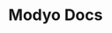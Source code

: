 ---
home: true

title: Modyo Docs
meta:
  - name: description
    content: Find guides, tutorials, and technical references to develop on the Modyo platform.

heroImage: https://cloud.modyocdn.com/uploads/cec0beb2-6695-495d-9306-f6ea1098b020/original/MP-Channels-and-Content.png
footer: Copyright © 2008-2025 Modyo SpA

platformText: The platform to build and operate your digital experiences.

ChannelsTitle: Channels
ChannelsText: Accelerate the development of digital experiences integrated with your business systems.
ChannelsImg: https://cloud.modyocdn.com/uploads/015ea188-f83e-4af7-8485-4530731ddc7b/original/Channels.png
ChannelsAlt: Accelerate the development of digital experiences integrated with your business systems.
ChannelsUrl: /en/platform/channels/
ContentTitle: Content
ContentText: Create, manage, govern, and audit all aspects of your digital content on any channel, application, or final destination.
ContentImg: https://cloud.modyocdn.com/uploads/30a36af7-7ade-4590-93e0-183028634a1e/original/Content.png
ContentAlt: Create, manage, govern, and audit all aspects of your digital content on any channel, application, or final destination.
ContentUrl: /en/platform/content/
CustomersTitle: Customers
CustomersText: Gather data about your users, create customer segments in real time, and personalize the experience for your key audiences.
CustomersImg: https://cloud.modyocdn.com/uploads/6e78ff6e-ffa9-4487-ada1-0ff1772e39bd/original/Customers.png
CustomersUrl: /en/platform/customers/
CustomersAlt: Gather data about your users, create customer segments in real time, and personalize the experience for your key audiences.
InsightsTitle: Insights
InsightsText: Better understand your customer segments and optimize your digital experiences to achieve your goals.
InsightsImg: https://cloud.modyocdn.com/uploads/8fbcfcb3-257e-4879-b008-c4894536d49a/original/Insights.png
InsightsUrl: /en/platform/insights/
InsightsAlt: Better understand your customer segments and optimize your digital experiences to achieve your goals.
FirstStepsTitle: Getting Started
FirstStepsText: Start exploring the platform with the following resources.
FirstStepsAlt: Start exploring the platform with the following resources.
FirstSteps1Title: Welcome to Modyo
FirstSteps1Text: Discover why Modyo is a next-generation digital experience platform.
FirstSteps1Img: https://cloud.modyocdn.com/uploads/bf1f24c8-2f3b-4acc-9a94-0db8b5fb2009/original/welcome.png
FirstSteps1Url: /en/platform/#welcome-to-modyo
FirstSteps1Alt: Discover why Modyo is a next-generation digital experience platform.

FirstSteps2Title: What's new in Modyo
FirstSteps2Text: Learn about the new features and improvements in the latest version.
FirstSteps2Img: https://cloud.modyocdn.com/uploads/4c994d5b-5aa0-44b7-b211-ef3d34cc5237/original/new.png
FirstSteps2Url: /en/platform/whats-new
FirstSteps2Alt: Learn about the new features and improvements in the latest version.

FirstSteps3Title: Key Concepts
FirstSteps3Text: Familiarize yourself with the key concepts and terminology of the platform.
FirstSteps3Img: https://cloud.modyocdn.com/uploads/9b68c3ae-ca6e-4fce-8097-5c4a5c559277/original/Key_concepts.png
FirstSteps3Url: /en/platform/key-concepts
FirstSteps3Alt: Familiarize yourself with the key concepts and terminology of the platform.

FirstSteps4Title: Dynamic Framework
FirstSteps4Text: Dynamic Framework allows you to implement different financial experiences tailored to your needs, quickly and flexibly.
FirstSteps4Img: https://cloud.modyocdn.com/uploads/566b72a5-2c53-481f-a1b8-5f6bde01278a/original/Widget.png
FirstSteps4Url: https://dynamicframework.dev
FirstSteps4Alt: Dynamic Framework allows you to implement different financial experiences tailored to your needs, quickly and flexibly.


FirstSteps5Title: Modyo Training
FirstSteps5Text: Learn about Modyo and its main features. Check out our courses and training materials.
FirstSteps5Img: https://cloud.modyocdn.com/uploads/4853c725-b765-4770-add1-d4cd4184ae10/original/Training.png
FirstSteps5Url: https://help.modyo.com/
FirstSteps5Alt: Learn about Modyo and its main features. Check out our courses and training materials.

search: Search in


architecture: Architecture
architectureText: Learn about Modyo's advanced implementation techniques and patterns and its reference architecture.

architectureTitle: Visit our architecture guide
architectureUrl: /en/architecture

DontMiss: Don't Miss Out
DontMissText: Stay up to date with our new releases and learn about our roadmap.

releaseText: Release notes
releaseUrl: /en/platform/release-notes.html

roadmapText: Modyo Roadmap
roadmapUrl: https://www.modyo.com/roadmap

communityTitle: Need more help?
communityText: Use our help channels
communityURL: https://www.modyo.com/community

communityLang: en-US
---
